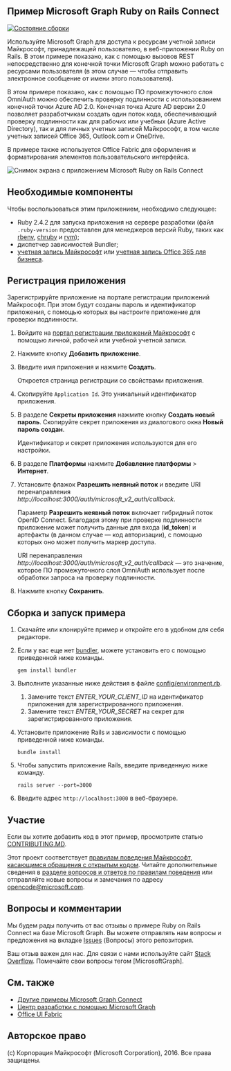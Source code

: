 ## <a name="microsoft-graph-ruby-on-rails-connect-sample"></a>Пример Microsoft Graph Ruby on Rails Connect

[![Состояние сборки](https://api.travis-ci.org/microsoftgraph/ruby-connect-rest-sample.svg?branch=master)](https://travis-ci.org/microsoftgraph/ruby-connect-rest-sample)

Используйте Microsoft Graph для доступа к ресурсам учетной записи Майкрософт, принадлежащей пользователю, в веб-приложении Ruby on Rails. В этом примере показано, как с помощью вызовов REST непосредственно для конечной точки Microsoft Graph можно работать с ресурсами пользователя (в этом случае — чтобы отправить электронное сообщение от имени этого пользователя).

В этом примере показано, как с помощью ПО промежуточного слоя OmniAuth можно обеспечить проверку подлинности с использованием конечной точки Azure AD 2.0. Конечная точка Azure AD версии 2.0 позволяет разработчикам создать один поток кода, обеспечивающий проверку подлинности как для рабочих или учебных (Azure Active Directory), так и для личных учетных записей Майкрософт, в том числе учетных записей Office 365, Outlook.com и OneDrive.

В примере также используется Office Fabric для оформления и форматирования элементов пользовательского интерфейса.

![Снимок экрана с приложением Microsoft Ruby on Rails Connect](/readme-images/Microsoft-Graph-Ruby-Connect-UI.png)

## <a name="prerequisites"></a>Необходимые компоненты

Чтобы воспользоваться этим приложением, необходимо следующее:

- Ruby 2.4.2 для запуска приложения на сервере разработки (файл `.ruby-version` предоставлен для менеджеров версий Ruby, таких как [rbenv](https://github.com/rbenv/rbenv#choosing-the-ruby-version), [chruby](https://github.com/postmodern/chruby#auto-switching) и [rvm](https://rvm.io/workflow/projects));
- диспетчер зависимостей Bundler;
- [учетная запись Майкрософт](https://www.outlook.com/) или [учетная запись Office 365 для бизнеса](https://msdn.microsoft.com/en-us/office/office365/howto/setup-development-environment#bk_Office365Account).

## <a name="register-the-application"></a>Регистрация приложения

Зарегистрируйте приложение на портале регистрации приложений Майкрософт. При этом будут созданы пароль и идентификатор приложения, с помощью которых вы настроите приложение для проверки подлинности.

1. Войдите на [портал регистрации приложений Майкрософт](https://apps.dev.microsoft.com/) с помощью личной, рабочей или учебной учетной записи.

2. Нажмите кнопку **Добавить приложение**.

3. Введите имя приложения и нажмите **Создать**.

    Откроется страница регистрации со свойствами приложения.

4. Скопируйте `Application Id`. Это уникальный идентификатор приложения.

5. В разделе **Секреты приложения** нажмите кнопку **Создать новый пароль**. Скопируйте секрет приложения из диалогового окна **Новый пароль создан**.

    Идентификатор и секрет приложения используются для его настройки.

6. В разделе **Платформы** нажмите **Добавление платформы** > **Интернет**.

7. Установите флажок **Разрешить неявный поток** и введите URI перенаправления *http://localhost:3000/auth/microsoft_v2_auth/callback*.

    Параметр **Разрешить неявный поток** включает гибридный поток OpenID Connect. Благодаря этому при проверке подлинности приложение может получить данные для входа (**id_token**) и артефакты (в данном случае — код авторизации), с помощью которых оно может получить маркер доступа.

    URI перенаправления *http://localhost:3000/auth/microsoft_v2_auth/callback* — это значение, которое ПО промежуточного слоя OmniAuth использует после обработки запроса на проверку подлинности.

8. Нажмите кнопку **Сохранить**.

## <a name="build-and-run-the-sample"></a>Сборка и запуск примера

1. Скачайте или клонируйте пример и откройте его в удобном для себя редакторе.
1. Если у вас еще нет [bundler](http://bundler.io/), можете установить его с помощью приведенной ниже команды.

    ```
    gem install bundler
    ```
2. Выполните указанные ниже действия в файле [config/environment.rb](config/environment.rb).
    1. Замените текст *ENTER_YOUR_CLIENT_ID* на идентификатор приложения для зарегистрированного приложения.
    2. Замените текст *ENTER_YOUR_SECRET* на секрет для зарегистрированного приложения.

3. Установите приложение Rails и зависимости с помощью приведенной ниже команды.

    ```
    bundle install
    ```
4. Чтобы запустить приложение Rails, введите приведенную ниже команду.

    ```
    rails server --port=3000
    ```
5. Введите адрес ```http://localhost:3000``` в веб-браузере.

<a name="contributing"></a>
## <a name="contributing"></a>Участие ##

Если вы хотите добавить код в этот пример, просмотрите статью [CONTRIBUTING.MD](/CONTRIBUTING.md).

Этот проект соответствует [правилам поведения Майкрософт, касающимся обращения с открытым кодом](https://opensource.microsoft.com/codeofconduct/). Читайте дополнительные сведения в [разделе вопросов и ответов по правилам поведения](https://opensource.microsoft.com/codeofconduct/faq/) или отправляйте новые вопросы и замечания по адресу [opencode@microsoft.com](mailto:opencode@microsoft.com).

## <a name="questions-and-comments"></a>Вопросы и комментарии

Мы будем рады получить от вас отзывы о примере Ruby on Rails Connect на базе Microsoft Graph. Вы можете отправлять нам вопросы и предложения на вкладке [Issues](https://github.com/microsoftgraph/ruby-connect-rest-sample/issues) (Вопросы) этого репозитория.

Ваш отзыв важен для нас. Для связи с нами используйте сайт [Stack Overflow](http://stackoverflow.com/questions/tagged/office365+or+microsoftgraph). Помечайте свои вопросы тегом [MicrosoftGraph].

## <a name="see-also"></a>См. также

- [Другие примеры Microsoft Graph Connect](https://github.com/MicrosoftGraph?utf8=%E2%9C%93&query=-Connect)
- [Центр разработки с помощью Microsoft Graph](http://graph.microsoft.io)
- [Office UI Fabric](https://github.com/OfficeDev/Office-UI-Fabric)

## <a name="copyright"></a>Авторское право
(c) Корпорация Майкрософт (Microsoft Corporation), 2016. Все права защищены.
